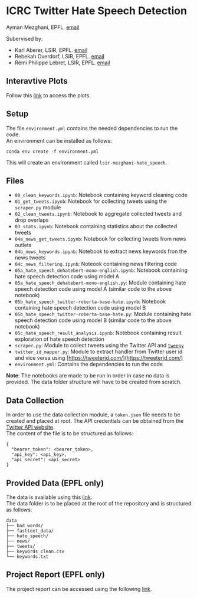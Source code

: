 # ICRC Twitter Hate Speech Detection

Ayman Mezghani, EPFL. [email](mailto:ayman.mezghani@epfl.ch)

Subervised by:
 - Karl Aberer, LSIR, EPFL. [email](mailto:karl.aberer@epfl.ch)
 - Rebekah Overdorf, LSIR, EPFL. [email](mailto:rebekah.overdorf@epfl.ch)
 - Rémi Philippe Lebret, LSIR, EPFL. [email](mailto:remi.lebret@epfl.ch)

## Interavtive Plots
Follow this [link](https://ayman-mezghani.github.io/ICRC-Twitter-hate-speech/interactive/) to access the plots.

## Setup
The file `environment.yml` contains the needed dependencies to run the code.<br>
An environment can be installed as follows:
```
conda env create -f environment.yml
```
This will create an environment called `lsir-mezghani-hate_speech`.

## Files
 - `00_clean_keywords.ipynb`: Notebook containing keyword cleaning code
 - `01_get_tweets.ipynb`: Notebook for collecting tweets using the `scraper.py` module
 - `02_clean_tweets.ipynb`: Notebook to aggregate collected tweets and drop overlaps
 - `03_stats.ipynb`: Notebook containing statistics about the collected tweets
 - `04a_news_get_tweets.ipynb`: Notebook for collecting tweets from news outlets
 - `04b_news_keywords.ipynb`: Notebook to extract news keywords fron the news tweets
 - `04c_news_filtering.ipynb`: Noteook containing news filtering code
 - `05a_hate_speech_dehatebert-mono-english.ipynb`: Notebook containing hate speech detection code using model A
 - `05a_hate_speech_dehatebert-mono-english.py`: Module containing hate speech detection code using model A (similar code to the above notebook)
 - `05b_hate_speech_twitter-roberta-base-hate.ipynb`: Notebook containing hate speech detection code using model B
 - `05b_hate_speech_twitter-roberta-base-hate.py`: Module containing hate speech detection code using model B (similar code to the above notebook)
 - `05c_hate_speech_result_analysis.ipynb`: Notebook containing result exploration of hate speech detection
 - `scraper.py`: Module to collect tweets using the Twitter API and [`tweepy`](https://www.tweepy.org/)
 - `twitter_id_mapper.py`: Module to extract handler from Twitter user id and vice versa using [https://tweeterid.com/](https://tweeterid.com/)
 - `environment.yml`: Contains the dependencies to run the code

**Note**: The notebooks are made to be run in order in case no data is provided. The data folder structure will have to be created from scratch.

## Data Collection
In order to use the data collection module, a `token.json` file needs to be created and placed at root. The API credentials can be obtained from the [Twitter API website](https://developer.twitter.com/en/docs/twitter-api).<br>
The content of the file is to be structured as follows:
```
{
  "bearer_token": <bearer_token>,
  "api_key": <api_key>,
  "api_secret": <api_secret>
}
```

## Provided Data (EPFL only)
The data is available using this [link](https://drive.google.com/drive/folders/1pP-ypxPv85wf9OOD8ajqkBntjo3PYylF?usp=sharing).<br>
The data folder is to be placed at the root of the repository and is structured as follows:
```
data
├── bad_words/
├── fasttext_data/
├── hate_speech/
├── news/
├── tweets/
├── keywords_clean.csv
└── keywords.txt
```

## Project Report (EPFL only)
The project report can be accessed using the following [link]().
